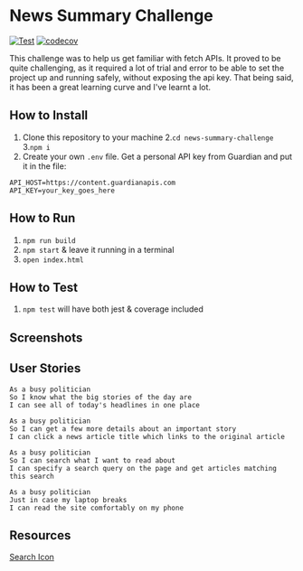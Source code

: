 # News Summary Challenge
[![Test](https://github.com/ruiined/bowling-challenge/actions/workflows/test.yml/badge.svg)](https://github.com/ruiined/news-summary-challenge/actions/workflows/testing.yml)
[![codecov](https://codecov.io/gh/ruiined/news-summary-challenge/branch/main/graph/badge.svg?token=8CBJ747V7A)](https://codecov.io/gh/ruiined/news-summary-challenge)

This challenge was to help us get familiar with fetch APIs. It proved to be quite challenging, as it required a lot of trial and error to be able to set the project up and running safely, without exposing the api key. That being said, it has been a great learning curve and I've learnt a lot.

## How to Install
1. Clone this repository to your machine
2.`cd news-summary-challenge`
3.`npm i`
4. Create your own `.env` file. Get a personal API key from Guardian and put it in the file:
```
API_HOST=https://content.guardianapis.com
API_KEY=your_key_goes_here
```

## How to Run
1. `npm run build`
2. `npm start` & leave it running in a terminal
3. `open index.html`

## How to Test
1. `npm test` will have both jest & coverage included

## Screenshots

## User Stories

```
As a busy politician
So I know what the big stories of the day are
I can see all of today's headlines in one place
```

```
As a busy politician
So I can get a few more details about an important story
I can click a news article title which links to the original article
```

```
As a busy politician
So I can search what I want to read about
I can specify a search query on the page and get articles matching this search
```

```
As a busy politician
Just in case my laptop breaks
I can read the site comfortably on my phone
```


## Resources
[Search Icon](https://www.flaticon.com/free-icon/loupe_1296902?related_id=751463&origin=search)